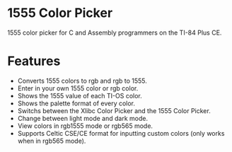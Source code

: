 # 1555 Color Picker
1555 color picker for C and Assembly programmers on the TI-84 Plus CE.

# Features
* Converts 1555 colors to rgb and rgb to 1555.
* Enter in your own 1555 color or rgb color.
* Shows the 1555 value of each TI-OS color.
* Shows the palette format of every color.
* Switchs between the Xlibc Color Picker and the 1555 Color Picker.
* Change between light mode and dark mode.
* View colors in rgb1555 mode or rgb565 mode.
* Supports Celtic CSE/CE format for inputting custom colors (only works when in rgb565 mode).
